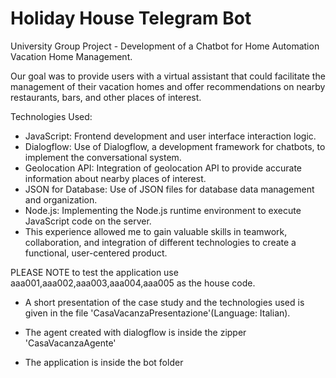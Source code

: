 # Holiday House Telegram Bot
University Group Project - Development of a Chatbot for Home Automation Vacation Home Management.

Our goal was to provide users with a virtual assistant that could facilitate the management of their vacation homes and offer recommendations on nearby restaurants, bars, and other places of interest.

Technologies Used:

* JavaScript: Frontend development and user interface interaction logic.
* Dialogflow: Use of Dialogflow, a development framework for chatbots, to implement the conversational system.
* Geolocation API: Integration of geolocation API to provide accurate information about nearby places of interest.
* JSON for Database: Use of JSON files for database data management and organization.
* Node.js: Implementing the Node.js runtime environment to execute JavaScript code on the server.
* This experience allowed me to gain valuable skills in teamwork, collaboration, and integration of different technologies to create a functional, user-centered product.

PLEASE NOTE to test the application use aaa001,aaa002,aaa003,aaa004,aaa005 as the house code.

* A short presentation of the case study and the technologies used is given in the file 'CasaVacanzaPresentazione'(Language: Italian).

* The agent created with dialogflow is inside the zipper 'CasaVacanzaAgente'

* The application is inside the bot folder
